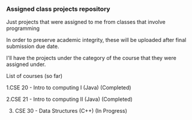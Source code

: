 ### Assigned class projects repository

Just projects that were assigned to me from classes that involve programming

In order to preserve academic integrity, these will be uploaded after final submission due date.

I'll have the projects under the category of the course that they were assigned under.

List of courses (so far)

1.CSE 20 - Intro to computing I (Java) (Completed)

2.CSE 21 - Intro to computing II (Java) (Completed)
  
3. CSE 30 - Data Structures (C++) (In Progress)
